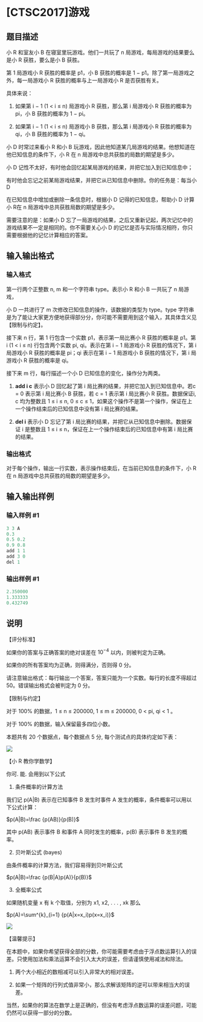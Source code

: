 # [CTSC2017]游戏

## 题目描述

小 R 和室友小 B 在寝室里玩游戏。他们一共玩了 n 局游戏，每局游戏的结果要么是小 R 获胜，要么是小 B 获胜。

第 1 局游戏小 R 获胜的概率是 p1，小 B 获胜的概率是 1 − p1。除了第一局游戏之外，每一局游戏小 R 获胜的概率与上一局游戏小 R 是否获胜有关。

具体来说：

1. 如果第 i − 1 (1 < i ≤ n) 局游戏小 R 获胜，那么第 i 局游戏小 R 获胜的概率为 pi，小 B 获胜的概率为 1 − pi。

2. 如果第 i − 1 (1 < i ≤ n) 局游戏小 B 获胜，那么第 i 局游戏小 R 获胜的概率为 qi，小 B 获胜的概率为 1 − qi。

小 D 时常过来看小 R 和小 B 玩游戏，因此他知道某几局游戏的结果。他想知道在他已知信息的条件下，小 R 在 n 局游戏中总共获胜的局数的期望是多少。

小 D 记性不太好，有时他会回忆起某局游戏的结果，并把它加入到已知信息中；

有时他会忘记之前某局游戏结果，并把它从已知信息中删除。你的任务是：每当小D

在已知信息中增加或删除一条信息时，根据小 D 记得的已知信息，帮助小 D 计算小 R在 n 局游戏中总共获胜局数的期望是多少。

需要注意的是：如果小 D 忘了一局游戏的结果，之后又重新记起，两次记忆中的游戏结果不一定是相同的。你不需要关心小 D 的记忆是否与实际情况相符，你只需要根据他的记忆计算相应的答案。

## 输入输出格式

### 输入格式

第一行两个正整数 n, m 和一个字符串 type。表示小 R 和小 B 一共玩了 n 局游戏，

小 D 一共进行了 m 次修改已知信息的操作，该数据的类型为 type。type 字符串是为了能让大家更方便地获得部分分，你可能不需要用到这个输入，其具体含义见【限制与约定】。

接下来 n 行，第 1 行包含一个实数 p1，表示第一局比赛小 R 获胜的概率是 p1。第i (1 < i ≤ n) 行包含两个实数 pi, qi。表示在第 i − 1 局游戏小 R 获胜的情况下，第 i 局游戏小 R 获胜的概率是 pi；qi 表示在第 i − 1 局游戏小 B 获胜的情况下，第 i 局游戏小 R 获胜的概率是 qi。

接下来 m 行，每行描述一个小 D 已知信息的变化，操作分为两类。

1. **add i c** 表示小 D 回忆起了第 i 局比赛的结果，并把它加入到已知信息中。若c = 0 表示第 i 局比赛小 B 获胜，若 c = 1 表示第 i 局比赛小 R 获胜。数据保证i, c 均为整数且 1 ≤ i ≤ n, 0 ≤ c ≤ 1，如果这个操作不是第一个操作，保证在上一个操作结束后的已知信息中没有第 i 局比赛的结果。

2. **del i** 表示小 D 忘记了第 i 局比赛的结果，并把它从已知信息中删除。数据保证 i 是整数且 1 ≤ i ≤ n，保证在上一个操作结束后的已知信息中有第 i 局比赛的结果。

### 输出格式

对于每个操作，输出一行实数，表示操作结束后，在当前已知信息的条件下，小 R在 n 局游戏中总共获胜的局数的期望是多少。

## 输入输出样例

### 输入样例 #1

```cpp
3 3 A
0.3
0.5 0.2
0.9 0.8
add 1 1
add 3 0
del 1
```


### 输出样例 #1

```cpp
2.350000
1.333333
0.432749
```


## 说明

【评分标准】

如果你的答案与正确答案的绝对误差在 $10^{-4}$ 以内，则被判定为正确。

如果你的所有答案均为正确，则得满分，否则得 0 分。

请注意输出格式：每行输出一个答案，答案只能为一个实数。每行的长度不得超过50。错误输出格式会被判定为 0 分。

【限制与约定】

对于 100% 的数据，1 ≤ n ≤ 200000, 1 ≤ m ≤ 200000, 0 < pi, qi < 1 。

对于 100% 的数据，输入保留最多四位小数。

本题共有 20 个数据点，每个数据点 5 分, 每个测试点的具体约定如下表：

![](https://cdn.luogu.com.cn/upload/pic/5484.png)

【小 R 教你学数学】

你可. 能. 会用到以下公式

1. 条件概率的计算方法

我们记 p(A|B) 表示在已知事件 B 发生时事件 A 发生的概率，条件概率可以用以下公式计算：

$p(A|B)=\frac {p(AB)}{p(B)}$

其中 p(AB) 表示事件 B 和事件 A 同时发生的概率，p(B) 表示事件 B 发生的概率。

2. 贝叶斯公式 (bayes)

由条件概率的计算方法，我们容易得到贝叶斯公式

$p(A|B)=\frac {p(B|A)p(A)}{p(B)}$

3. 全概率公式

如果随机变量 x 有 k 个取值，分别为 x1, x2, . . . , xk 那么

$p(A)=\sum^{k}_{i=1} {p(A|x=x_i)p(x=x_i)}$

![](https://cdn.luogu.com.cn/upload/pic/5486.png)

【温馨提示】

在本题中，如果你希望获得全部的分数，你可能需要考虑由于浮点数运算引入的误差。只使用加法和乘法运算不会引入太大的误差，但请谨慎使用减法和除法。

1. 两个大小相近的数相减可以引入非常大的相对误差。

2. 如果一个矩阵的行列式值非常小，那么求解该矩阵的逆可以带来相当大的误差。

当然，如果你的算法在数学上是正确的，但没有考虑浮点数运算的误差问题，可能仍然可以获得一部分的分数。

